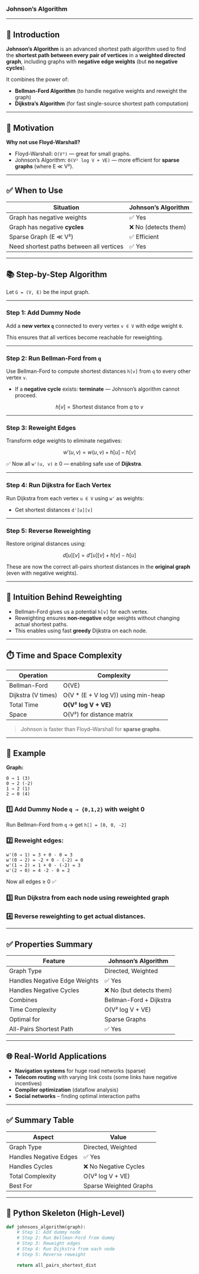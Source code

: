

###  Johnson’s Algorithm

---

## 🚀 Introduction

**Johnson’s Algorithm** is an advanced shortest path algorithm used to find the **shortest path between every pair of vertices** in a **weighted directed graph**, including graphs with **negative edge weights** (but **no negative cycles**).

It combines the power of:

* **Bellman-Ford Algorithm** (to handle negative weights and reweight the graph)
* **Dijkstra’s Algorithm** (for fast single-source shortest path computation)

---

## 🧠 Motivation

**Why not use Floyd-Warshall?**

* Floyd-Warshall: `O(V³)` — great for small graphs.
* Johnson’s Algorithm: `O(V² log V + VE)` — more efficient for **sparse graphs** (where E ≪ V²).

---

## ✅ When to Use

| Situation                                | Johnson’s Algorithm |
| ---------------------------------------- | ------------------- |
| Graph has negative weights               | ✅ Yes               |
| Graph has negative **cycles**            | ❌ No (detects them) |
| Sparse Graph (E ≪ V²)                    | ✅ Efficient         |
| Need shortest paths between all vertices | ✅ Yes               |

---

## 📚 Step-by-Step Algorithm

Let `G = (V, E)` be the input graph.

---

### **Step 1: Add Dummy Node**

Add a **new vertex `q`** connected to every vertex `v ∈ V` with edge weight `0`.

This ensures that all vertices become reachable for reweighting.

---

### **Step 2: Run Bellman-Ford from `q`**

Use Bellman-Ford to compute shortest distances `h[v]` from `q` to every other vertex `v`.

* If a **negative cycle** exists: **terminate** — Johnson’s algorithm cannot proceed.

$$
h[v] = \text{Shortest distance from } q \text{ to } v
$$

---

### **Step 3: Reweight Edges**

Transform edge weights to eliminate negatives:

$$
w'(u, v) = w(u, v) + h[u] - h[v]
$$

✅ Now all `w'(u, v)` ≥ 0 — enabling safe use of **Dijkstra**.

---

### **Step 4: Run Dijkstra for Each Vertex**

Run Dijkstra from each vertex `u ∈ V` using `w'` as weights:

* Get shortest distances `d'[u][v]`

---

### **Step 5: Reverse Reweighting**

Restore original distances using:

$$
d[u][v] = d'[u][v] + h[v] - h[u]
$$

These are now the correct all-pairs shortest distances in the **original graph** (even with negative weights).

---

## 🧠 Intuition Behind Reweighting

* Bellman-Ford gives us a potential `h[v]` for each vertex.
* Reweighting ensures **non-negative** edge weights without changing actual shortest paths.
* This enables using fast **greedy** Dijkstra on each node.

---

## ⏱️ Time and Space Complexity

| Operation          | Complexity                           |
| ------------------ | ------------------------------------ |
| Bellman-Ford       | O(VE)                                |
| Dijkstra (V times) | O(V \* (E + V log V)) using min-heap |
| Total Time         | **O(V² log V + VE)**                 |
| Space              | O(V²) for distance matrix            |

> Johnson is faster than Floyd–Warshall for **sparse graphs**.

---

## 🔁 Example

**Graph:**

```
0 → 1 (3)
0 → 2 (-2)
1 → 2 (1)
2 → 0 (4)
```

### 1️⃣ Add Dummy Node `q → {0,1,2}` with weight 0

Run Bellman-Ford from `q` → get `h[] = [0, 0, -2]`

### 2️⃣ Reweight edges:

```
w'(0 → 1) = 3 + 0 - 0 = 3
w'(0 → 2) = -2 + 0 - (-2) = 0
w'(1 → 2) = 1 + 0 - (-2) = 3
w'(2 → 0) = 4 -2 - 0 = 2
```

Now all edges ≥ 0 ✅

### 3️⃣ Run Dijkstra from each node using reweighted graph

### 4️⃣ Reverse reweighting to get actual distances.

---

## ✅ Properties Summary

| Feature                       | Johnson’s Algorithm     |
| ----------------------------- | ----------------------- |
| Graph Type                    | Directed, Weighted      |
| Handles Negative Edge Weights | ✅ Yes                   |
| Handles Negative Cycles       | ❌ No (but detects them) |
| Combines                      | Bellman-Ford + Dijkstra |
| Time Complexity               | O(V² log V + VE)        |
| Optimal for                   | Sparse Graphs           |
| All-Pairs Shortest Path       | ✅ Yes                   |

---

## 🌐 Real-World Applications

* **Navigation systems** for huge road networks (sparse)
* **Telecom routing** with varying link costs (some links have negative incentives)
* **Compiler optimization** (dataflow analysis)
* **Social networks** – finding optimal interaction paths

---

## ✅ Summary Table

| Aspect                 | Value                  |
| ---------------------- | ---------------------- |
| Graph Type             | Directed, Weighted     |
| Handles Negative Edges | ✅ Yes                  |
| Handles Cycles         | ❌ No Negative Cycles   |
| Total Complexity       | O(V² log V + VE)       |
| Best For               | Sparse Weighted Graphs |

---

## 🔁 Python Skeleton (High-Level)

```python
def johnsons_algorithm(graph):
    # Step 1: Add dummy node
    # Step 2: Run Bellman-Ford from dummy
    # Step 3: Reweight edges
    # Step 4: Run Dijkstra from each node
    # Step 5: Reverse reweight

    return all_pairs_shortest_dist
```


